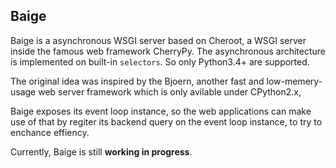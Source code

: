 ## Baige 

Baige is a asynchronous WSGI server based on Cheroot, a WSGI server inside the famous web framework CherryPy. The asynchronous architecture is implemented on built-in `selectors`. So only Python3.4+ are supported.

The original idea was inspired by the Bjoern, another fast and low-memery-usage web server framework which is only avilable under CPython2.x, 

Baige exposes its event loop instance, so the web applications can make use of that by regiter its backend query on the event loop instance, to try to enchance effiency.

Currently, Baige is still **working in progress**.
